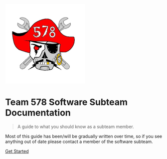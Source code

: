 ![logo](_media/logo.png)

# Team 578 Software Subteam Documentation

> A guide to what you should know as a subteam member.

Most of this guide has been/will be gradually written over time, so if you see anything out of date please contact a member of the software subteam.

[Get Started](#introduction)